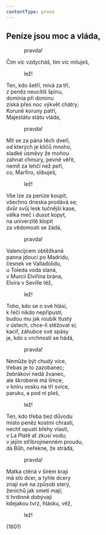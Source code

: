 ```yaml
---
contentType: prose
---
```


<section>

## Peníze jsou moc a vláda,

            pravda!

Čím víc vzdycháš, tím víc miluješ,

            lež!

Ten, kdo šetří, mívá za tři,  
z peněz neucítíš špínu,  
dominia při dominu  
získá přes noc výkvět chátry;  
Koruně koruny patří,  
Majestátu státu vláda,

            pravda!

Mít se za pána těch dveří,  
od kterých je klíčů mnoho,  
sladké úsměvy že mohou  
zahnat chmury, pevně věřit,  
nemít za lehčí než peří,  
co, Marfiro, slibuješ,

            lež!

Vše lze za peníze koupit,  
všechno dneska prodává se;  
dvůr svůj lesk tučnější kase,  
válka meč i dusot kopyt,  
na univerzitě klopit  
za vědomosti se žádá,

            pravda!

Valencijcem obtěžkaná  
panna jdoucí po Madridu,  
česnek ve Valladolidu,  
u Toleda voda slaná,  
v Murcii Elvířina brána,  
Elvíra v Seville též,

            lež!

Toho, kdo se o své hlásí,  
k řeči nikdo nepřipustí;  
budou mu jak roubík tlustý  
v ústech, chce-li stěžovat si;  
kacíř, záhubce své spásy  
je, kdo s vrchností se hádá,

            pravda!

Nemůže být chudý více,  
třebas je to zazobanec;  
žebrákovi nedá žvanec,  
ale škrobené má límce,  
v kníru vosku na tři svíce,  
paruku, a pod ní pleš,

            lež!

Ten, kdo třeba bez důvodu  
místo peněz kostmi chrastí,  
nechť opustí břehy vlasti,  
v La Platě ať zkusí vodu;  
v jejím stříbrojmenném proudu,  
dá Bůh, neřekne, že strádá,

            pravda!

Matka ctěná v širém kraji  
má sto dcer, a tyhle dcery  
znají své na způsob sterý,  
ženichů jak smetí mají;  
ti hrdinně dobývají  
kdejakou tvrz, hlásku, věž,

            lež!

(1601)

</section>

